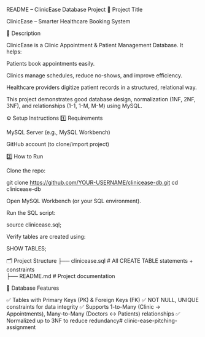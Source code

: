 README – ClinicEase Database Project
📌 Project Title

ClinicEase – Smarter Healthcare Booking System

📝 Description

ClinicEase is a Clinic Appointment & Patient Management Database.
It helps:

Patients book appointments easily.

Clinics manage schedules, reduce no-shows, and improve efficiency.

Healthcare providers digitize patient records in a structured, relational way.

This project demonstrates good database design, normalization (1NF, 2NF, 3NF), and relationships (1-1, 1-M, M-M) using MySQL.

⚙️ Setup Instructions
1️⃣ Requirements

MySQL Server (e.g., MySQL Workbench)

GitHub account (to clone/import project)

2️⃣ How to Run

Clone the repo:

git clone https://github.com/YOUR-USERNAME/clinicease-db.git
cd clinicease-db


Open MySQL Workbench (or your SQL environment).

Run the SQL script:

source clinicease.sql;


Verify tables are created using:

SHOW TABLES;

🗂️ Project Structure
├── clinicease.sql   # All CREATE TABLE statements + constraints  
├── README.md        # Project documentation  

🧩 Database Features

✅ Tables with Primary Keys (PK) & Foreign Keys (FK)
✅ NOT NULL, UNIQUE constraints for data integrity
✅ Supports 1-to-Many (Clinic → Appointments), Many-to-Many (Doctors ↔ Patients) relationships
✅ Normalized up to 3NF to reduce redundancy# clinic-ease-pitching-assignment
